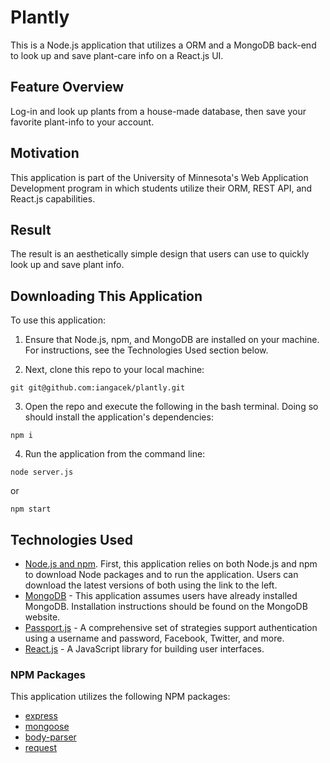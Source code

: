 # Plantly
This is a Node.js application that utilizes a ORM and a MongoDB back-end to look up and save plant-care info on a React.js UI.

## Feature Overview
Log-in and look up plants from a house-made database, then save your favorite plant-info to your account.

## Motivation
This application is part of the University of Minnesota's Web Application Development program in which students utilize their ORM, REST API, and React.js capabilities. 

## Result
The result is an aesthetically simple design that users can use to quickly look up and save plant info.

## Downloading This Application
To use this application:

1. Ensure that Node.js, npm, and MongoDB are installed on your machine. For instructions, see the Technologies Used section below.

2. Next, clone this repo to your local machine:
```
git git@github.com:iangacek/plantly.git
```
3. Open the repo and execute the following in the bash terminal. Doing so should install the application's dependencies:
```
npm i
```
4. Run the application from the command line:
```
node server.js
```
or
```
npm start
```

## Technologies Used
- [Node.js and npm](https://nodejs.org/en/download/ "Download Node.js and npm"). First, this application relies on both Node.js and npm to download Node packages and to run the application. Users can download the latest versions of both using the link to the left.
- [MongoDB](https://www.mongodb.com/ "MongoDB") - This application assumes users have already installed MongoDB. Installation instructions should be found on the MongoDB website.
- [Passport.js](http://www.passportjs.org/ "Passport") - A comprehensive set of strategies support authentication using a username and password, Facebook, Twitter, and more.
- [React.js](https://reactjs.org/ "React") - A JavaScript library for building user interfaces.

### NPM Packages
This application utilizes the following NPM packages:
- [express](https://www.npmjs.com/package/express "express")
- [mongoose](https://www.npmjs.com/package/mongoose "mongoose")
- [body-parser](https://www.npmjs.com/package/body-parser "body-parser")
- [request](https://www.npmjs.com/package/request "request")



